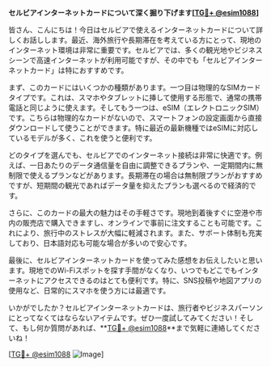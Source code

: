 **セルビアインターネットカードについて深く掘り下げます[[TG💪+ @esim1088](https://t.me/s/esim1088)]**

皆さん、こんにちは！今日はセルビアで使えるインターネットカードについて詳しくお話しします。最近、海外旅行や長期滞在を考えている方にとって、現地のインターネット環境は非常に重要です。セルビアでは、多くの観光地やビジネスシーンで高速インターネットが利用可能ですが、その中でも「セルビアインターネットカード」は特におすすめです。

まず、このカードにはいくつかの種類があります。一つ目は物理的なSIMカードタイプです。これは、スマホやタブレットに挿して使用する形態で、通常の携帯電話と同じように使えます。そしてもう一つは、eSIM（エレクトロニックSIM）です。こちらは物理的なカードがないので、スマートフォンの設定画面から直接ダウンロードして使うことができます。特に最近の最新機種ではeSIMに対応しているモデルが多く、これを使うと便利です。

どのタイプを選んでも、セルビアでのインターネット接続は非常に快適です。例えば、一日あたりのデータ通信量を自由に調整できるプランや、一定期間内に無制限で使えるプランなどがあります。長期滞在の場合は無制限プランがおすすめですが、短期間の観光であればデータ量を抑えたプランも選べるので経済的です。

さらに、このカードの最大の魅力はその手軽さです。現地到着後すぐに空港や市内の販売店で購入できますし、オンラインで事前に注文することも可能です。これにより、旅行中のストレスが大幅に軽減されます。また、サポート体制も充実しており、日本語対応も可能な場合が多いので安心です。

最後に、セルビアインターネットカードを使ってみた感想をお伝えしたいと思います。現地でのWi-Fiスポットを探す手間がなくなり、いつでもどこでもインターネットにアクセスできるのはとても便利です。特に、SNS投稿や地図アプリの使用など、日常的にスマホを使う方には最適です。

いかがでしたか？セルビアインターネットカードは、旅行者やビジネスパーソンにとってなくてはならないアイテムです。ぜひ一度試してみてください！そして、もし何か質問があれば、**[TG💪+ @esim1088](https://t.me/s/esim1088)**まで気軽に連絡してくださいね！

[[TG💪+ @esim1088](https://t.me/s/esim1088) ![Image](https://i.postimg.cc/Y0z9fWf4/image.png)]